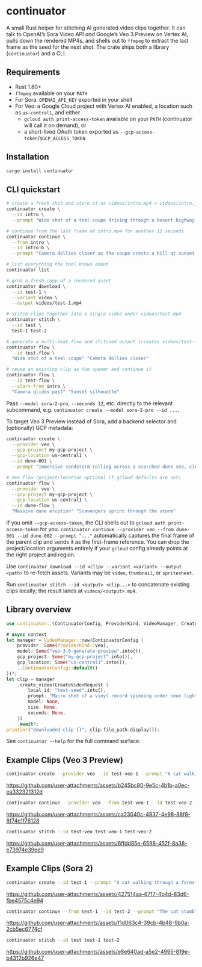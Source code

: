 # continuator

A small Rust helper for stitching AI generated video clips together. It can talk to OpenAI’s Sora Video API _and_ Google’s Veo 3 Preview on Vertex AI, pulls down the rendered MP4s, and shells out to `ffmpeg` to extract the last frame as the seed for the next shot. The crate ships both a library (`continuator`) and a CLI.

## Requirements

- Rust 1.80+
- `ffmpeg` available on your `PATH`
- For Sora: `OPENAI_API_KEY` exported in your shell
- For Veo: a Google Cloud project with Vertex AI enabled, a location such as `us-central1`, and either
  - `gcloud auth print-access-token` available on your `PATH` (continuator will call it on demand), or
  - a short-lived OAuth token exported as `--gcp-access-token`/`$GCP_ACCESS_TOKEN`

## Installation

```bash
cargo install continuator
```

## CLI quickstart

```bash
# create a fresh shot and store it as videos/intro.mp4 + videos/intro.json
continuator create \
  --id intro \
  --prompt "Wide shot of a teal coupe driving through a desert highway, heat ripples visible."

# continue from the last frame of intro.mp4 for another 12 seconds
continuator continue \
  --from intro \
  --id intro-b \
  --prompt "Camera dollies closer as the coupe crests a hill at sunset."

# list everything the tool knows about
continuator list

# grab a fresh copy of a rendered asset
continuator download \
  --id test-1 \
  --variant video \
  --output videos/test-1.mp4

# stitch clips together into a single video under videos/test.mp4
continuator stitch \
  --id test \
  test-1 test-2

# generate a multi-beat flow and stitched output (creates videos/test-flow.mp4)
continuator flow \
  --id test-flow \
  "Wide shot of a teal coupe" "Camera dollies closer"

# reuse an existing clip as the opener and continue it
continuator flow \
  --id test-flow \
  --start-from intro \
  "Camera glides past" "Sunset silhouette"
```

Pass `--model sora-2-pro`, `--seconds 12`, etc. directly to the relevant subcommand, e.g. `continuator create --model sora-2-pro --id ...`.

To target Veo 3 Preview instead of Sora, add a backend selector and (optionally) GCP metadata:

```bash
continuator create \
  --provider veo \
  --gcp-project my-gcp-project \
  --gcp-location us-central1 \
  --id dune-001 \
  --prompt "Immersive sandstorm rolling across a scorched dune sea, cinematic lighting"

# Veo flow (project/location optional if gcloud defaults are set)
continuator flow \
  --provider veo \
  --gcp-project my-gcp-project \
  --gcp-location us-central1 \
  --id dune-flow \
  "Massive dune eruption" "Scavengers sprint through the storm"
```

If you omit `--gcp-access-token`, the CLI shells out to `gcloud auth print-access-token` for you. `continuator continue --provider veo --from dune-001 --id dune-002 --prompt "..."` automatically captures the final frame of the parent clip and sends it as the first-frame reference. You can drop the project/location arguments entirely if your `gcloud` config already points at the right project and region.

Use `continuator download --id <clip> --variant <variant> --output <path>` to re-fetch assets. Variants may be `video`, `thumbnail`, or `spritesheet`.

Run `continuator stitch --id <output> <clip...>` to concatenate existing clips locally; the result lands at `videos/<output>.mp4`.

## Library overview

```rust
use continuator::{ContinuatorConfig, ProviderKind, VideoManager, CreateVideoRequest};

# async context
let manager = VideoManager::new(ContinuatorConfig {
    provider: Some(ProviderKind::Veo),
    model: Some("veo-3.0-generate-preview".into()),
    gcp_project: Some("my-gcp-project".into()),
    gcp_location: Some("us-central1".into()),
    ..ContinuatorConfig::default()
})?;
let clip = manager
    .create_video(CreateVideoRequest {
        local_id: "test-seed".into(),
        prompt: "Macro shot of a vinyl record spinning under neon light".into(),
        model: None,
        size: None,
        seconds: None,
    })
    .await?;
println!("downloaded clip {}", clip.file_path.display());
```

See `continuator --help` for the full command surface.

## Example Clips (Veo 3 Preview)

```bash
continuator create --provider veo --id test-veo-1 --prompt "A cat walking through a forest"
```

https://github.com/user-attachments/assets/b245bc80-9e5c-4b1b-a0ec-ea332321312d

```bash
continuator continue --provider veo --from test-veo-1 --id test-veo-2 --prompt "The cat stumbles on a gold pocket watch"
```

https://github.com/user-attachments/assets/ca23040c-4837-4e98-88f8-8f74e1f76128

```bash
continuator stitch --id test-veo test-veo-1 test-veo-2
```

https://github.com/user-attachments/assets/6ffdd85e-6598-452f-8a38-e73974e39ee9

## Example Clips (Sora 2)

```bash
continuator create --id test-1 --prompt "A cat walking through a forest"
```

https://github.com/user-attachments/assets/427514aa-6717-4b4d-83d6-fbe4575c4e94

```bash
continuator continue --from test-1 --id test-2 --prompt "The cat stumbles on a gold pocket watch"
```

https://github.com/user-attachments/assets/f1d063c4-39cb-4b48-9b0a-2cb5ec6774cf

```bash
continuator stitch --id test test-1 test-2
```

https://github.com/user-attachments/assets/e8e640ad-a5e2-4995-819e-b4312b926e47
